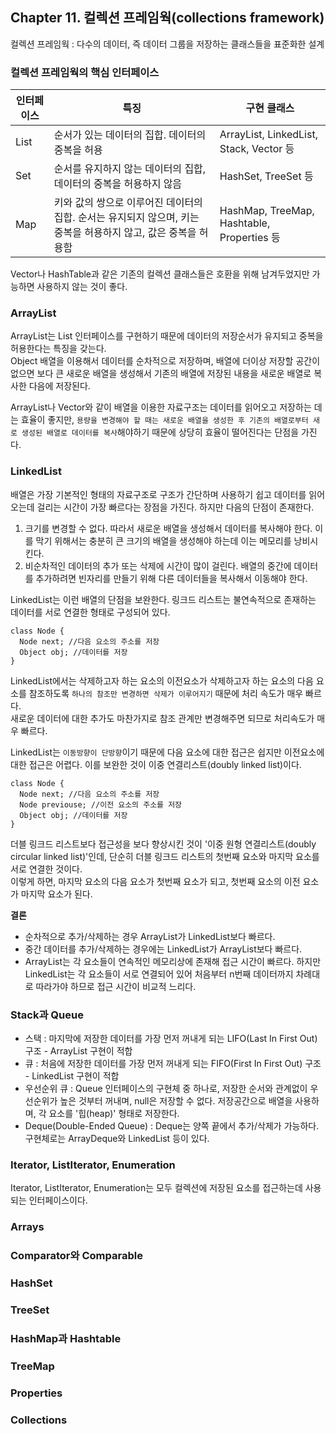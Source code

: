 ## Chapter 11. 컬렉션 프레임웍(collections framework)
컬렉션 프레임웍 : 다수의 데이터, 즉 데이터 그룹을 저장하는 클래스들을 표준화한 설계
### 컬렉션 프레임웍의 핵심 인터페이스
|인터페이스|특징|구현 클래스|
|------|------|------|
|List|순서가 있는 데이터의 집합. 데이터의 중복을 허용|ArrayList, LinkedList, Stack, Vector 등|
|Set|순서를 유지하지 않는 데이터의 집합, 데이터의 중복을 허용하지 않음|HashSet, TreeSet 등|
|Map|키와 값의 쌍으로 이루어진 데이터의 집합. 순서는 유지되지 않으며, 키는 중복을 허용하지 않고, 값은 중복을 허용함|HashMap, TreeMap, Hashtable, Properties 등|

Vector나 HashTable과 같은 기존의 컬렉션 클래스들은 호환을 위해 남겨두었지만 가능하면 사용하지 않는 것이 좋다. 

### ArrayList
ArrayList는 List 인터페이스를 구현하기 때문에 데이터의 저장순서가 유지되고 중복을 허용한다는 특징을 갖는다.  
Object 배열을 이용해서 데이터를 순차적으로 저장하며, 배열에 더이상 저장할 공간이 없으면 보다 큰 새로운 배열을 생성해서 기존의 배열에 저장된 내용을 새로운 배열로 복사한 다음에 저장된다.  

ArrayList나 Vector와 같이 배열을 이용한 자료구조는 데이터를 읽어오고 저장하는 데는 효율이 좋지만, 
`용량을 변경해야 할 때는 새로운 배열을 생성한 후 기존의 배열로부터 새로 생성된 배열로 데이터를 복사`해야하기 때문에 상당히 효율이 떨어진다는 단점을 가진다.

### LinkedList
배열은 가장 기본적인 형태의 자료구조로 구조가 간단하며 사용하기 쉽고 데이터를 읽어 오는데 걸리는 시간이 가장 빠르다는 장점을 가진다. 하지만 다음의 단점이 존재한다.
1. 크기를 변경할 수 없다. 따라서 새로운 배열을 생성해서 데이터를 복사해야 한다. 이를 막기 위해서는 충분히 큰 크기의 배열을 생성해야 하는데 이는 메모리를 낭비시킨다.
2. 비순차적인 데이터의 추가 또는 삭제에 시간이 많이 걸린다. 배열의 중간에 데이터를 추가하려면 빈자리를 만들기 위해 다른 데이터들을 복사해서 이동해야 한다.

LinkedList는 이런 배열의 단점을 보완한다. 링크드 리스트는 불연속적으로 존재하는 데이터를 서로 연결한 형태로 구성되어 있다.
```
class Node {
  Node next; //다음 요소의 주소를 저장
  Object obj; //데이터를 저장
}
```

LinkedList에서는 삭제하고자 하는 요소의 이전요소가 삭제하고자 하는 요소의 다음 요소를 참조하도록 `하나의 참조만 변경하면 삭제가 이루어지기` 때문에 처리 속도가 매우 빠르다.  
새로운 데이터에 대한 추가도 마찬가지로 참조 관계만 변경해주면 되므로 처리속도가 매우 빠르다.

LinkedList는 `이동방향이 단방향`이기 때문에 다음 요소에 대한 접근은 쉽지만 이전요소에 대한 접근은 어렵다. 이를 보완한 것이 이중 연결리스트(doubly linked list)이다.  
```
class Node {
  Node next; //다음 요소의 주소를 저장
  Node previouse; //이전 요소의 주소를 저장
  Object obj; //데이터를 저장
}
```

더블 링크드 리스트보다 접근성을 보다 향상시킨 것이 '이중 원형 연결리스트(doubly circular linked list)'인데, 단순히 더블 링크드 리스트의 첫번째 요소와 마지막 요소를 서로 연결한 것이다.  
이렇게 하면, 마지막 요소의 다음 요소가 첫번째 요소가 되고, 첫번째 요소의 이전 요소가 마지막 요소가 된다. 

**결론**
- 순차적으로 추가/삭제하는 경우 ArrayList가 LinkedList보다 빠르다.
- 중간 데이터를 추가/삭제하는 경우에는 LinkedList가 ArrayList보다 빠르다.
- ArrayList는 각 요소들이 연속적인 메모리상에 존재해 접근 시간이 빠르다. 하지만 LinkedList는 각 요소들이 서로 연결되어 있어 처음부터 n번째 데이터까지 차례대로 따라가야 하므로 접근 시간이 비교적 느리다.

### Stack과 Queue
- 스택 : 마지막에 저장한 데이터를 가장 먼저 꺼내게 되는 LIFO(Last In First Out) 구조 - ArrayList 구현이 적합
- 큐 : 처음에 저장한 데이터를 가장 먼저 꺼내게 되는 FIFO(First In First Out) 구조 - LinkedList 구현이 적합
- 우선순위 큐 : Queue 인터페이스의 구현체 중 하나로, 저장한 순서와 관계없이 우선순위가 높은 것부터 꺼내며, null은 저장할 수 없다. 저장공간으로 배열을 사용하며, 각 요소를 '힙(heap)' 형태로 저장한다.
- Deque(Double-Ended Queue) : Deque는 양쪽 끝에서 추가/삭제가 가능하다. 구현체로는 ArrayDeque와 LinkedList 등이 있다. 

### Iterator, ListIterator, Enumeration
Iterator, ListIterator, Enumeration는 모두 컬렉션에 저장된 요소를 접근하는데 사용되는 인터페이스이다.

### Arrays

### Comparator와 Comparable

### HashSet

### TreeSet

### HashMap과 Hashtable

### TreeMap

### Properties

### Collections
